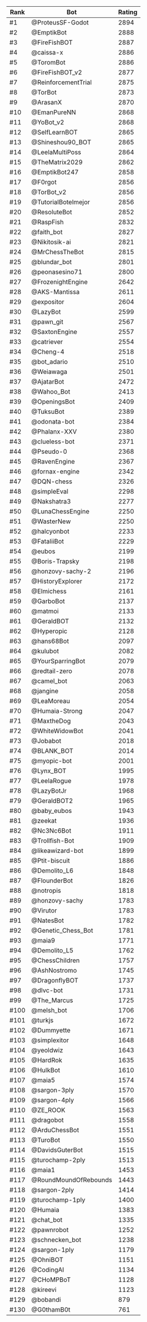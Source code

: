 Rank|Bot|Rating
---|---|---
#1|@ProteusSF-Godot|2894
#2|@EmptikBot|2888
#3|@FireFishBOT|2887
#4|@caissa-x|2886
#5|@ToromBot|2886
#6|@FireFishBOT_v2|2877
#7|@ReinforcementTrial|2875
#8|@TorBot|2873
#9|@ArasanX|2870
#10|@EmanPureNN|2868
#11|@YoBot_v2|2868
#12|@SelfLearnBOT|2865
#13|@Shineshou90_BOT|2865
#14|@LeelaMultiPoss|2864
#15|@TheMatrix2029|2862
#16|@EmptikBot247|2858
#17|@F0rgot|2856
#18|@TorBot_v2|2856
#19|@TutorialBotelmejor|2856
#20|@ResoluteBot|2852
#21|@RaspFish|2832
#22|@faith_bot|2827
#23|@Nikitosik-ai|2821
#24|@MrChessTheBot|2815
#25|@blundar_bot|2801
#26|@peonasesino71|2800
#27|@FrozenightEngine|2642
#28|@AKS-Mantissa|2611
#29|@expositor|2604
#30|@LazyBot|2599
#31|@pawn_git|2567
#32|@SaxtonEngine|2557
#33|@catriever|2554
#34|@Cheng-4|2518
#35|@bot_adario|2510
#36|@Weiawaga|2501
#37|@AjatarBot|2472
#38|@Wahoo_Bot|2413
#39|@OpeningsBot|2409
#40|@TuksuBot|2389
#41|@odonata-bot|2384
#42|@Phalanx-XXV|2380
#43|@clueless-bot|2371
#44|@Pseudo-0|2368
#45|@RavenEngine|2367
#46|@fornax-engine|2342
#47|@DQN-chess|2326
#48|@simpleEval|2298
#49|@Nakshatra3|2277
#50|@LunaChessEngine|2250
#51|@WasterNew|2250
#52|@halcyonbot|2233
#53|@FataliiBot|2229
#54|@eubos|2199
#55|@Boris-Trapsky|2198
#56|@honzovy-sachy-2|2196
#57|@HistoryExplorer|2172
#58|@Elmichess|2161
#59|@GarboBot|2137
#60|@matmoi|2133
#61|@GeraldBOT|2132
#62|@Hyperopic|2128
#63|@hans68Bot|2097
#64|@kulubot|2082
#65|@YourSparringBot|2079
#66|@redtail-zero|2078
#67|@camel_bot|2063
#68|@jangine|2058
#69|@LeaMoreau|2054
#70|@Humaia-Strong|2047
#71|@MaxtheDog|2043
#72|@WhiteWidowBot|2041
#73|@Jobabot|2018
#74|@BLANK_BOT|2014
#75|@myopic-bot|2001
#76|@Lynx_BOT|1995
#77|@LeelaRogue|1978
#78|@LazyBotJr|1968
#79|@GeraldBOT2|1965
#80|@baby_eubos|1943
#81|@zeekat|1936
#82|@Nc3Nc6Bot|1911
#83|@Trollfish-Bot|1909
#84|@likeawizard-bot|1899
#85|@Ptit-biscuit|1886
#86|@Demolito_L6|1848
#87|@FlounderBot|1826
#88|@notropis|1818
#89|@honzovy-sachy|1783
#90|@Virutor|1783
#91|@NatesBot|1782
#92|@Genetic_Chess_Bot|1781
#93|@maia9|1771
#94|@Demolito_L5|1762
#95|@ChessChildren|1757
#96|@AshNostromo|1745
#97|@DragonflyBOT|1737
#98|@dlvc-bot|1731
#99|@The_Marcus|1725
#100|@melsh_bot|1706
#101|@turkjs|1672
#102|@Dummyette|1671
#103|@simplexitor|1648
#104|@yeoldwiz|1643
#105|@HardRok|1635
#106|@HulkBot|1610
#107|@maia5|1574
#108|@sargon-3ply|1570
#109|@sargon-4ply|1566
#110|@ZE_ROOK|1563
#111|@dragobot|1558
#112|@ArduChessBot|1551
#113|@TuroBot|1550
#114|@DavidsGuterBot|1515
#115|@turochamp-2ply|1513
#116|@maia1|1453
#117|@RoundMoundOfRebounds|1443
#118|@sargon-2ply|1414
#119|@turochamp-1ply|1400
#120|@Humaia|1383
#121|@chat_bot|1335
#122|@pawnrobot|1252
#123|@schnecken_bot|1238
#124|@sargon-1ply|1179
#125|@OhniBOT|1151
#126|@CodingAI|1134
#127|@CHoMPBoT|1128
#128|@kireevi|1123
#129|@bobandi|879
#130|@G0thamB0t|761
